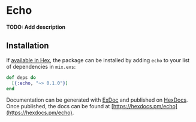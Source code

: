 # Echo

**TODO: Add description**

## Installation

If [available in Hex](https://hex.pm/docs/publish), the package can be installed
by adding `echo` to your list of dependencies in `mix.exs`:

```elixir
def deps do
  [{:echo, "~> 0.1.0"}]
end
```

Documentation can be generated with [ExDoc](https://github.com/elixir-lang/ex_doc)
and published on [HexDocs](https://hexdocs.pm). Once published, the docs can
be found at [https://hexdocs.pm/echo](https://hexdocs.pm/echo).

